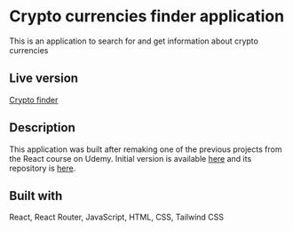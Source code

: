 # Crypto currencies finder application

This is an application to search for and get information about crypto currencies

## Live version

[Crypto finder](https://finder-app-tau.vercel.app/)

## Description

This application was built after remaking one of the previous projects from the React course on Udemy. Initial version is available [here](https://github.com/Dimterion/Github-finder) and its repository is [here](https://github.com/Dimterion/Github-finder).

## Built with

React, React Router, JavaScript, HTML, CSS, Tailwind CSS
